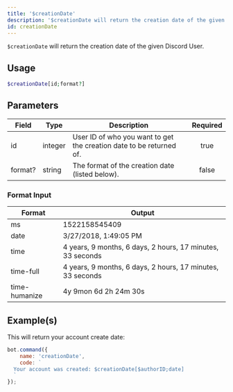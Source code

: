 ```yaml
---
title: '$creationDate'
description: '$creationDate will return the creation date of the given Discord User.'
id: creationDate
---
```


`$creationDate` will return the creation date of the given Discord User.

## Usage

```php
$creationDate[id;format?]
```

## Parameters

| Field   | Type    | Description                                                         | Required |
| ------- | ------- | ------------------------------------------------------------------- |:--------:|
| id      | integer | User ID of who you want to get the creation date to be returned of. |   true   |
| format? | string  | The format of the creation date (listed below).                     |  false   |

### Format Input

| Format        | Output                                                     |
| ------------- | ---------------------------------------------------------- |
| ms            | 1522158545409                                              |
| date          | 3/27/2018, 1:49:05 PM                                      |
| time          | 4 years, 9 months, 6 days, 2 hours, 17 minutes, 33 seconds |
| time-full     | 4 years, 9 months, 6 days, 2 hours, 17 minutes, 33 seconds |
| time-humanize | 4y 9mon 6d 2h 24m 30s                                      |

## Example(s)

This will return your account create date:

```javascript
bot.command({
    name: 'creationDate',
    code: `
  Your account was created: $creationDate[$authorID;date]
  `
});
```

